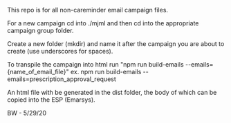 This repo is for all non-careminder email campaign files.

For a new campaign cd into ./mjml and then cd into the appropriate campaign group folder.

Create a new folder (mkdir) and name it after the campaign you are about to create (use underscores for spaces).

To transpile the campaign into html run "npm run build-emails --emails={name_of_email_file}"
ex. npm run build-emails --emails=prescription_approval_request

An html file with be generated in the dist folder, the body of which can be copied into the ESP (Emarsys).

BW - 5/29/20
